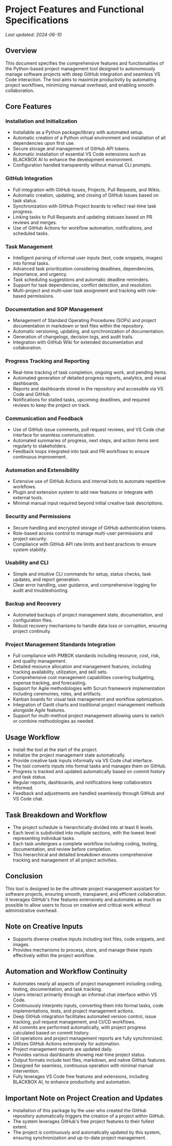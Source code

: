 # Project Features and Functional Specifications

*Last updated: 2024-06-10*

## Overview

This document specifies the comprehensive features and functionalities of the Python-based project management tool designed to autonomously manage software projects with deep GitHub integration and seamless VS Code interaction. The tool aims to maximize productivity by automating project workflows, minimizing manual overhead, and enabling smooth collaboration.

## Core Features

### Installation and Initialization
- Installable as a Python package/library with automated setup.
- Automatic creation of a Python virtual environment and installation of all dependencies upon first use.
- Secure storage and management of GitHub API tokens.
- Automatic installation of essential VS Code extensions such as BLACKBOX AI to enhance the development environment.
- Configuration handled transparently without manual CLI prompts.

### GitHub Integration
- Full integration with GitHub Issues, Projects, Pull Requests, and Wikis.
- Automatic creation, updating, and closing of GitHub Issues based on task status.
- Synchronization with GitHub Project boards to reflect real-time task progress.
- Linking tasks to Pull Requests and updating statuses based on PR reviews and merges.
- Use of GitHub Actions for workflow automation, notifications, and scheduled tasks.

### Task Management
- Intelligent parsing of informal user inputs (text, code snippets, images) into formal tasks.
- Advanced task prioritization considering deadlines, dependencies, importance, and urgency.
- Task scheduling suggestions and automatic deadline reminders.
- Support for task dependencies, conflict detection, and resolution.
- Multi-project and multi-user task assignment and tracking with role-based permissions.

### Documentation and SOP Management
- Management of Standard Operating Procedures (SOPs) and project documentation in markdown or text files within the repository.
- Automatic versioning, updating, and synchronization of documentation.
- Generation of changelogs, decision logs, and audit trails.
- Integration with GitHub Wiki for extended documentation and collaboration.

### Progress Tracking and Reporting
- Real-time tracking of task completion, ongoing work, and pending items.
- Automated generation of detailed progress reports, analytics, and visual dashboards.
- Reports and dashboards stored in the repository and accessible via VS Code and GitHub.
- Notifications for stalled tasks, upcoming deadlines, and required reviews to keep the project on track.

### Communication and Feedback
- Use of GitHub issue comments, pull request reviews, and VS Code chat interface for seamless communication.
- Automated summaries of progress, next steps, and action items sent regularly to stakeholders.
- Feedback loops integrated into task and PR workflows to ensure continuous improvement.

### Automation and Extensibility
- Extensive use of GitHub Actions and internal bots to automate repetitive workflows.
- Plugin and extension system to add new features or integrate with external tools.
- Minimal manual input required beyond initial creative task descriptions.

### Security and Permissions
- Secure handling and encrypted storage of GitHub authentication tokens.
- Role-based access control to manage multi-user permissions and project security.
- Compliance with GitHub API rate limits and best practices to ensure system stability.

### Usability and CLI
- Simple and intuitive CLI commands for setup, status checks, task updates, and report generation.
- Clear error handling, user guidance, and comprehensive logging for audit and troubleshooting.

### Backup and Recovery
- Automated backups of project management state, documentation, and configuration files.
- Robust recovery mechanisms to handle data loss or corruption, ensuring project continuity.

### Project Management Standards Integration
- Full compliance with PMBOK standards including resource, cost, risk, and quality management.
- Detailed resource allocation and management features, including tracking availability, utilization, and skill sets.
- Comprehensive cost management capabilities covering budgeting, expense tracking, and forecasting.
- Support for Agile methodologies with Scrum framework implementation including ceremonies, roles, and artifacts.
- Kanban boards for visual task management and workflow optimization.
- Integration of Gantt charts and traditional project management methods alongside Agile features.
- Support for multi-method project management allowing users to switch or combine methodologies as needed.

## Usage Workflow

- Install the tool at the start of the project.
- Initialize the project management state automatically.
- Provide creative task inputs informally via VS Code chat interface.
- The tool converts inputs into formal tasks and manages them on GitHub.
- Progress is tracked and updated automatically based on commit history and task status.
- Regular reports, dashboards, and notifications keep collaborators informed.
- Feedback and adjustments are handled seamlessly through GitHub and VS Code chat.

## Task Breakdown and Workflow

- The project schedule is hierarchically divided into at least 6 levels.
- Each level is subdivided into multiple sections, with the lowest level representing individual tasks.
- Each task undergoes a complete workflow including coding, testing, documentation, and review before completion.
- This hierarchical and detailed breakdown ensures comprehensive tracking and management of all project activities.

## Conclusion

This tool is designed to be the ultimate project management assistant for software projects, ensuring smooth, transparent, and efficient collaboration. It leverages GitHub's free features extensively and automates as much as possible to allow users to focus on creative and critical work without administrative overhead.

## Note on Creative Inputs

- Supports diverse creative inputs including text files, code snippets, and images.
- Provides mechanisms to process, store, and manage these inputs effectively within the project workflow.

## Automation and Workflow Continuity

- Automates nearly all aspects of project management including coding, testing, documentation, and task tracking.
- Users interact primarily through an informal chat interface within VS Code.
- Continuously interprets inputs, converting them into formal tasks, code implementations, tests, and project management actions.
- Deep GitHub integration facilitates automated version control, issue tracking, pull request management, and CI/CD workflows.
- All commits are performed automatically, with project progress calculated based on commit history.
- Git operations and project management reports are fully synchronized.
- Utilizes GitHub Actions extensively for automation.
- Project management reports are updated daily.
- Provides various dashboards showing real-time project status.
- Output formats include text files, markdown, and native GitHub features.
- Designed for seamless, continuous operation with minimal manual intervention.
- Fully leverages VS Code free features and extensions, including BLACKBOX AI, to enhance productivity and automation.

## Important Note on Project Creation and Updates

- Installation of this package by the user who created the GitHub repository automatically triggers the creation of a project within GitHub.
- The system leverages GitHub's free project features to their fullest extent.
- The project is continuously and automatically updated by this system, ensuring synchronization and up-to-date project management.
